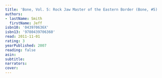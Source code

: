 ```yaml
---
title: 'Bone, Vol. 5: Rock Jaw Master of the Eastern Border (Bone, #5)'
authors:
- lastName: Smith
  firstName: Jeff
isbn10: '043970636X'
isbn13: '9780439706360'
read: 2011-11-01
rating: 3
yearPublished: 2007
reading: false
asin:
subtitle:
narrators:
cover:
---
```

